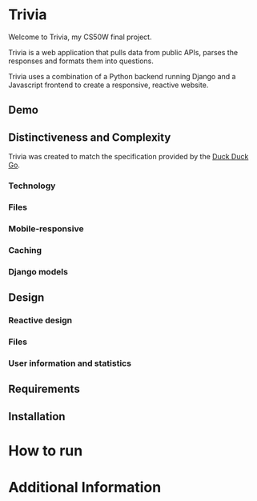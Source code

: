 # Trivia
<p>Welcome to Trivia, my CS50W final project.</p>
<p>Trivia is a web application that pulls data from public APIs, parses the responses and formats them into questions.<br>
<p>Trivia uses a combination of a Python backend running Django and a Javascript frontend to create a responsive, reactive website. </p>


## Demo

## Distinctiveness and Complexity

Trivia was created to match the specification provided by the [Duck Duck Go](https://duckduckgo.com).

### Technology

<p> 

### Files

### Mobile-responsive

### Caching

### Django models
 
## Design

### Reactive design

### Files



### User information and statistics

## Requirements

## Installation 

# How to run

# Additional Information